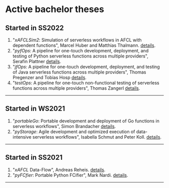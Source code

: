 # Active bachelor theses

## Started in SS2022

1. "*xAFCLSim2*: Simulation of serverless workflows in AFCL with dependent functions", Marcel Huber and Matthias Thalmann. [details](./xAFCLSim2.md).
1. "*pyfOps*: A pipeline for one-touch development, deployment, and testing of Python serverless functions across multiple providers", Serafin Plattner [details](./pyfOps.md).
1. "*jfOps*: A pipeline for one-touch development, deployment, and testing of Java serverless functions across multiple providers", Thomas Pregenzer and Tobias Hosp [details](./jfOps.md).
1. "*testOps*: A pipeline for one-touch non-functional testing of serverless functions across multiple providers", Thomas Zangerl [details](./testOps.md).
---

## Started in WS2021

1. "*portableGo*: Portable development and deployment of Go functions in serverless workflows", Simon Brandacher [details](./portableGo.md).
1. "*pyStorage*: Agile development and optimized execution of data-intensive serverless workflows", Isabella Schmut and Peter Koll. [details](./pyStorage.md).
---

## Started in SS2021

1. "*xAFCL* Data-Flow", Andreas Reheis. [details](./xAFCLDataFlow.md).
1. "*pyFCfier*: Portable Python FCifier", Mark Nardi. [details](./pyFCfier.md).
---

